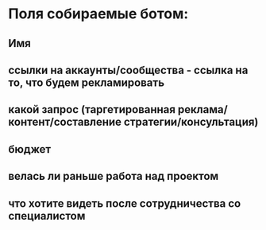 # Поля собираемые ботом:

## Имя
## ссылки на аккаунты/сообщества - ссылка на то, что будем рекламировать
## какой запрос (таргетированная реклама/контент/составление стратегии/консультация)
## бюджет
## велась ли раньше работа над проектом
## что хотите видеть после сотрудничества со специалистом

